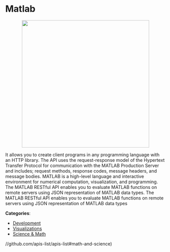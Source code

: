# Matlab
<p align="center">
    <img width="400" src="https://raw.githubusercontent.com/apis-list/apis-list/apis/matlab/logo_256x256.png" />
</p>

It allows you to create client programs in any programming language with an HTTP library.  The API uses the request-response model of the Hypertext Transfer Protocol for communication with the MATLAB Production Server and includes; request methods, response codes, message headers, and message bodies.  MATLAB is a high-level language and interactive environment for numerical computation, visualization, and programming. The MATLAB RESTful API enables you to evaluate MATLAB functions on remote servers using JSON representation of MATLAB data types.  The MATLAB RESTful API enables you to evaluate MATLAB functions on remote servers using JSON representation of MATLAB data types



**Categories**:
- [Development](https://github.com/apis-list/apis-list#development)
- [Visualizations](https://github.com/apis-list/apis-list#visualizations)
- [Science & Math](https://github.com/apis-list/apis-list#science-and-math)



//github.com/apis-list/apis-list#math-and-science)







